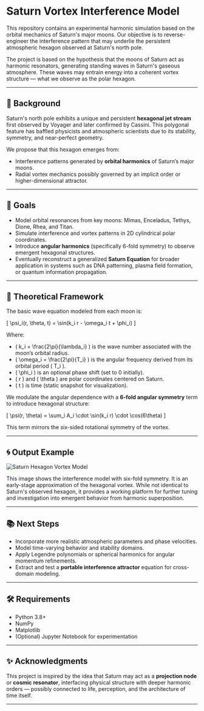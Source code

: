 # Saturn Vortex Interference Model

This repository contains an experimental harmonic simulation based on the orbital mechanics of Saturn's major moons. Our objective is to reverse-engineer the interference pattern that may underlie the persistent atmospheric hexagon observed at Saturn's north pole.

The project is based on the hypothesis that the moons of Saturn act as harmonic resonators, generating standing waves in Saturn's gaseous atmosphere. These waves may entrain energy into a coherent vortex structure — what we observe as the polar hexagon.

---

## 🌌 Background

Saturn's north pole exhibits a unique and persistent **hexagonal jet stream** first observed by Voyager and later confirmed by Cassini. This polygonal feature has baffled physicists and atmospheric scientists due to its stability, symmetry, and near-perfect geometry.

We propose that this hexagon emerges from:

- Interference patterns generated by **orbital harmonics** of Saturn’s major moons.
- Radial vortex mechanics possibly governed by an implicit order or higher-dimensional attractor.

---

## 🎯 Goals

- Model orbital resonances from key moons: Mimas, Enceladus, Tethys, Dione, Rhea, and Titan.
- Simulate interference and vortex patterns in 2D cylindrical polar coordinates.
- Introduce **angular harmonics** (specifically 6-fold symmetry) to observe emergent hexagonal structures.
- Eventually reconstruct a generalized **Saturn Equation** for broader application in systems such as DNA patterning, plasma field formation, or quantum information propagation.

---

## 🧮 Theoretical Framework

The basic wave equation modeled from each moon is:

\[
\psi_i(r, \theta, t) = \sin(k_i r - \omega_i t + \phi_i)
\]

Where:
- \( k_i = \frac{2\pi}{\lambda_i} \) is the wave number associated with the moon’s orbital radius.
- \( \omega_i = \frac{2\pi}{T_i} \) is the angular frequency derived from its orbital period \( T_i \).
- \( \phi_i \) is an optional phase shift (set to 0 initially).
- \( r \) and \( \theta \) are polar coordinates centered on Saturn.
- \( t \) is time (static snapshot for visualization).

We modulate the angular dependence with a **6-fold angular symmetry** term to introduce hexagonal structure:

\[
\psi(r, \theta) = \sum_i A_i \cdot \sin(k_i r) \cdot \cos(6\theta)
\]

This term mirrors the six-sided rotational symmetry of the vortex.

---

## 🌀 Output Example

![Saturn Hexagon Vortex Model](saturn_equation_updated.png)

This image shows the interference model with six-fold symmetry. It is an early-stage approximation of the hexagonal vortex. While not identical to Saturn's observed hexagon, it provides a working platform for further tuning and investigation into emergent behavior from harmonic superposition.

---

## 📚 Next Steps

- Incorporate more realistic atmospheric parameters and phase velocities.
- Model time-varying behavior and stability domains.
- Apply Legendre polynomials or spherical harmonics for angular momentum refinements.
- Extract and test a **portable interference attractor** equation for cross-domain modeling.

---

## 🛠️ Requirements

- Python 3.8+
- NumPy
- Matplotlib
- (Optional) Jupyter Notebook for experimentation

---

## ✨ Acknowledgments

This project is inspired by the idea that Saturn may act as a **projection node** or **cosmic resonator**, interfacing physical structure with deeper harmonic orders — possibly connected to life, perception, and the architecture of time itself.

---

